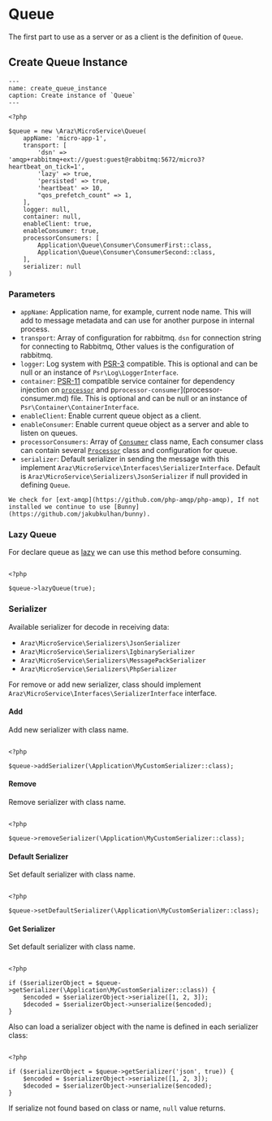 # Queue

The first part to use as a server or as a client is the definition of `Queue`.

## Create Queue Instance

```{code-block} php
---
name: create_queue_instance
caption: Create instance of `Queue`
---

<?php

$queue = new \Araz\MicroService\Queue(
    appName: 'micro-app-1',
    transport: [
        'dsn' => 'amqp+rabbitmq+ext://guest:guest@rabbitmq:5672/micro3?heartbeat_on_tick=1',
        'lazy' => true,
        'persisted' => true,
        'heartbeat' => 10,
        "qos_prefetch_count" => 1,
    ],
    logger: null,
    container: null,
    enableClient: true,
    enableConsumer: true,
    processorConsumers: [
        Application\Queue\Consumer\ConsumerFirst::class,
        Application\Queue\Consumer\ConsumerSecond::class,
    ],
    serializer: null
)

```

### Parameters

- `appName`: Application name, for example, current node name. This will add to message metadata and can use for another purpose in internal process.
- `transport`: Array of configuration for rabbitmq. `dsn` for connection string for connecting to Rabbitmq, Other values is the configuration of rabbitmq.
- `logger`: Log system with [PSR-3](https://www.php-fig.org/psr/psr-3/) compatible. This is optional and can be null or an instance of `Psr\Log\LoggerInterface`.
- `container`: [PSR-11](https://www.php-fig.org/psr/psr-11/) compatible service container for dependency injection on [`processor`](processor.md) and p`processor-consumer`](processor-consumer.md) file. This is optional and can be null or an instance of `Psr\Container\ContainerInterface`.
- `enableClient`: Enable current queue object as a client.
- `enableConsumer`: Enable current queue object as a server and able to listen on queues.
- `processorConsumers`: Array of [`Consumer`](processor-consumer.md) class name, Each consumer class can contain several [`Processor`](processor.md) class and configuration for queue.
- `serializer`: Default serializer in sending the message with this implement `Araz\MicroService\Interfaces\SerializerInterface`. Default is `Araz\MicroService\Serializers\JsonSerializer` if null provided in defining `Queue`.

```{note}
We check for [ext-amqp](https://github.com/php-amqp/php-amqp), If not installed we continue to use [Bunny](https://github.com/jakubkulhan/bunny).
```

### Lazy Queue

For declare queue as [lazy](https://www.rabbitmq.com/lazy-queues.html) we can use this method before consuming.

```{code-block} php

<?php

$queue->lazyQueue(true);

```

### Serializer

Available serializer for decode in receiving data:

- `Araz\MicroService\Serializers\JsonSerializer`
- `Araz\MicroService\Serializers\IgbinarySerializer`
- `Araz\MicroService\Serializers\MessagePackSerializer`
- `Araz\MicroService\Serializers\PhpSerializer`

For remove or add new serializer, class should implement `Araz\MicroService\Interfaces\SerializerInterface` interface.

#### Add

Add new serializer with class name.

```{code-block} php

<?php

$queue->addSerializer(\Application\MyCustomSerializer::class);

```

#### Remove

Remove serializer with class name.

```{code-block} php

<?php

$queue->removeSerializer(\Application\MyCustomSerializer::class);

```

#### Default Serializer

Set default serializer with class name.

```{code-block} php

<?php

$queue->setDefaultSerializer(\Application\MyCustomSerializer::class);

```

#### Get Serializer

Set default serializer with class name.

```{code-block} php

<?php

if ($serializerObject = $queue->getSerializer(\Application\MyCustomSerializer::class)) {
    $encoded = $serializerObject->serialize([1, 2, 3]);
    $decoded = $serializerObject->unserialize($encoded);
}

```

Also can load a serializer object with the name is defined in each serializer class:

```{code-block} php

<?php

if ($serializerObject = $queue->getSerializer('json', true)) {
    $encoded = $serializerObject->serialize([1, 2, 3]);
    $decoded = $serializerObject->unserialize($encoded);
}

```

If serialize not found based on class or name, `null` value returns.
